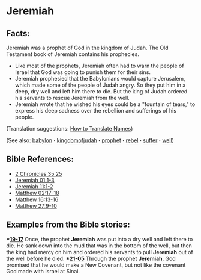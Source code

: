# Jeremiah #

## Facts: ##

Jeremiah was a prophet of God in the kingdom of Judah. The Old Testament book of Jeremiah contains his prophecies.

* Like most of the prophets, Jeremiah often had to warn the people of Israel that God was going to punish them for their sins.
* Jeremiah prophesied that the Babylonians would capture Jerusalem, which made some of the people of Judah angry. So they put him in a deep, dry well and left him there to die. But the king of Judah ordered his servants to rescue Jeremiah from the well.
* Jeremiah wrote that he wished his eyes could be a "fountain of tears," to express his deep sadness over the rebellion and sufferings of his people.

(Translation suggestions: [How to Translate Names](https://git.door43.org/Door43/en-ta-translate-vol1/src/master/content/translate_names.md))

(See also: [babylon](../other/babylon.md) **·** [kingdomofjudah](../other/kingdomofjudah.md) **·** [prophet](../kt/prophet.md) **·** [rebel](../other/rebel.md) **·** [suffer](../kt/suffer.md) **·** [well](../other/well.md))

## Bible References: ##

* [2 Chronicles 35:25](https://door43.org/en/bible/notes/2ch/35/25)
* [Jeremiah 01:1-3](https://door43.org/en/bible/notes/jer/01/01)
* [Jeremiah 11:1-2](https://door43.org/en/bible/notes/jer/11/01)
* [Matthew 02:17-18](https://door43.org/en/bible/notes/mat/02/17)
* [Matthew 16:13-16](https://door43.org/en/bible/notes/mat/16/13)
* [Matthew 27:9-10](https://door43.org/en/bible/notes/mat/27/09)

## Examples from the Bible stories: ##

  __*[19-17](https://door43.org/en/obs/notes/frames/19-17)__ Once, the prophet __Jeremiah__ was put into a dry well and left there to die. He sank down into the mud that was in the bottom of the well, but then the king had mercy on him and ordered his servants to pull __Jeremiah__ out of the well before he died.
  __*[21-05](https://door43.org/en/obs/notes/frames/21-05)__ Through the prophet __Jeremiah__, God promised that he would make a New Covenant, but not like the covenant God made with Israel at Sinai. 



